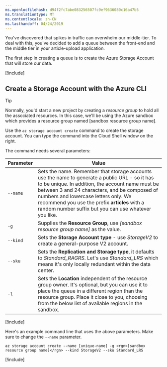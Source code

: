 ```yaml
---
ms.openlocfilehash: d94f2fc7abe083256507fc9ef9636080c16a47b5
ms.translationtype: MT
ms.contentlocale: zh-CN
ms.lasthandoff: 04/24/2019
---
```

You've discovered that spikes in traffic can overwhelm our middle-tier. To deal with this, you've decided to add a queue between the front-end and the middle tier in your article-upload application.

The first step in creating a queue is to create the Azure Storage Account that will store our data.

<!-- Activate the sandbox -->
[!include[](../../../includes/azure-sandbox-activate.md)]

## <a name="create-a-storage-account-with-the-azure-cli"></a>Create a Storage Account with the Azure CLI

> [!TIP] 
> Normally, you'd start a new project by creating a _resource group_ to hold all the associated resources. In this case, we'll be using the Azure sandbox which provides a resource group named <rgn>[sandbox resource group name]</rgn>.

Use the `az storage account create` command to create the storage account. You can type the command into the Cloud Shell window on the right.

The command needs several parameters:

| Parameter | Value |
|-----------|-------|
| `--name`  | Sets the name. Remember that storage accounts use the name to generate a public URL - so it has to be unique. In addition, the account name must be between 3 and 24 characters, and be composed of numbers and lowercase letters only. We recommend you use the prefix **articles** with a random number suffix but you can use whatever you like. |
| `-g`        | Supplies the **Resource Group**, use _<rgn>[sandbox resource group name]</rgn>_ as the value. |
| `--kind`    | Sets the **Storage Account type** - use _StorageV2_ to create a general-purpose V2 account. |
| `--sku`     | Sets the **Replication and Storage type**, it defaults to _Standard_RAGRS_. Let's use _Standard_LRS_ which means it's only locally redundant within the data center. |
| `-l`        | Sets the **Location** independent of the resource group owner. It's optional, but you can use it to place the queue in a different region than the resource group. Place it close to you, choosing from the below list of available regions in the sandbox. |

<!-- Resource selection -->
[!include[](../../../includes/azure-sandbox-regions-first-mention-note.md)]

Here's an example command line that uses the above parameters. Make sure to change the `--name` parameter.

```azurecli
az storage account create --name [unique-name] -g <rgn>[sandbox resource group name]</rgn> --kind StorageV2 --sku Standard_LRS
```

<!-- Paste tip-->
[!include[](../../../includes/azure-cloudshell-copy-paste-tip.md)]
